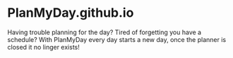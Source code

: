 # PlanMyDay.github.io
Having trouble planning for the day? Tired of forgetting you have a schedule? With PlanMyDay every day starts a new day, once the planner is closed it no linger exists! 
